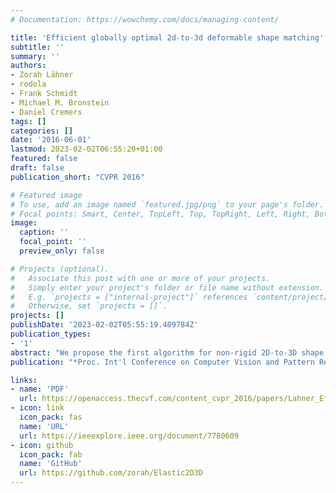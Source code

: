 ```yaml
---
# Documentation: https://wowchemy.com/docs/managing-content/

title: 'Efficient globally optimal 2d-to-3d deformable shape matching'
subtitle: ''
summary: ''
authors:
- Zorah Lähner
- rodola
- Frank Schmidt
- Michael M. Bronstein
- Daniel Cremers
tags: []
categories: []
date: '2016-06-01'
lastmod: 2023-02-02T06:55:20+01:00
featured: false
draft: false
publication_short: "CVPR 2016"

# Featured image
# To use, add an image named `featured.jpg/png` to your page's folder.
# Focal points: Smart, Center, TopLeft, Top, TopRight, Left, Right, BottomLeft, Bottom, BottomRight.
image:
  caption: ''
  focal_point: ''
  preview_only: false

# Projects (optional).
#   Associate this post with one or more of your projects.
#   Simply enter your project's folder or file name without extension.
#   E.g. `projects = ["internal-project"]` references `content/project/deep-learning/index.md`.
#   Otherwise, set `projects = []`.
projects: []
publishDate: '2023-02-02T05:55:19.409784Z'
publication_types:
- '1'
abstract: "We propose the first algorithm for non-rigid 2D-to-3D shape matching, where the input is a 2D shape represented as a planar curve and a 3D shape represented as a surface; the output is a continuous curve on the surface. We cast the problem as finding the shortest circular path on the product 3-manifold of the surface and the curve. We prove that the optimal matching can be computed in polynomial time with a (worst-case) complexity of O(m n^2 log(n)), where m and n denote the number of vertices on the template curve and the 3D shape respectively. We also demonstrate that in practice the runtime is essentially linear in m times n making it an efficient method for shape analysis and shape retrieval. Quantitative evaluation confirms that the method provides excellent results for sketch-based deformable 3D shape retrieval."
publication: "*Proc. Int'l Conference on Computer Vision and Pattern Recognition (CVPR)*"

links:
- name: 'PDF'
  url: https://openaccess.thecvf.com/content_cvpr_2016/papers/Lahner_Efficient_Globally_Optimal_CVPR_2016_paper.pdf
- icon: link
  icon_pack: fas
  name: 'URL'
  url: https://ieeexplore.ieee.org/document/7780609
- icon: github
  icon_pack: fab
  name: 'GitHub'
  url: https://github.com/zorah/Elastic2D3D
---
```

